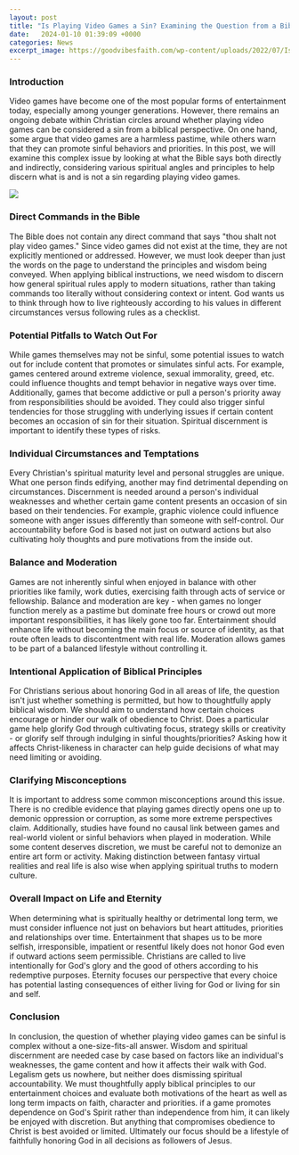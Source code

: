 ```yaml
---
layout: post
title: "Is Playing Video Games a Sin? Examining the Question from a Biblical Perspective"
date:   2024-01-10 01:39:09 +0000
categories: News
excerpt_image: https://goodvibesfaith.com/wp-content/uploads/2022/07/Is-Playing-Video-Games-A-Sin-1024x576.png
---
```

### Introduction
Video games have become one of the most popular forms of entertainment today, especially among younger generations. However, there remains an ongoing debate within Christian circles around whether playing video games can be considered a sin from a biblical perspective. On one hand, some argue that video games are a harmless pastime, while others warn that they can promote sinful behaviors and priorities. In this post, we will examine this complex issue by looking at what the Bible says both directly and indirectly, considering various spiritual angles and principles to help discern what is and is not a sin regarding playing video games. 


![](https://goodvibesfaith.com/wp-content/uploads/2022/07/Is-Playing-Video-Games-A-Sin-1024x576.png)
### Direct Commands in the Bible
The Bible does not contain any direct command that says "thou shalt not play video games." Since video games did not exist at the time, they are not explicitly mentioned or addressed. However, we must look deeper than just the words on the page to understand the principles and wisdom being conveyed. When applying biblical instructions, we need wisdom to discern how general spiritual rules apply to modern situations, rather than taking commands too literally without considering context or intent. God wants us to think through how to live righteously according to his values in different circumstances versus following rules as a checklist.  

### Potential Pitfalls to Watch Out For   
While games themselves may not be sinful, some potential issues to watch out for include content that promotes or simulates sinful acts. For example, games centered around extreme violence, sexual immorality, greed, etc. could influence thoughts and tempt behavior in negative ways over time. Additionally, games that become addictive or pull a person's priority away from responsibilities should be avoided. They could also trigger sinful tendencies for those struggling with underlying issues if certain content becomes an occasion of sin for their situation. Spiritual discernment is important to identify these types of risks.

### Individual Circumstances and Temptations
Every Christian's spiritual maturity level and personal struggles are unique. What one person finds edifying, another may find detrimental depending on circumstances. Discernment is needed around a person's individual weaknesses and whether certain game content presents an occasion of sin based on their tendencies. For example, graphic violence could influence someone with anger issues differently than someone with self-control. Our accountability before God is based not just on outward actions but also cultivating holy thoughts and pure motivations from the inside out. 

### Balance and Moderation  
Games are not inherently sinful when enjoyed in balance with other priorities like family, work duties, exercising faith through acts of service or fellowship. Balance and moderation are key - when games no longer function merely as a pastime but dominate free hours or crowd out more important responsibilities, it has likely gone too far. Entertainment should enhance life without becoming the main focus or source of identity, as that route often leads to discontentment with real life. Moderation allows games to be part of a balanced lifestyle without controlling it.

### Intentional Application of Biblical Principles
For Christians serious about honoring God in all areas of life, the question isn't just whether something is permitted, but how to thoughtfully apply biblical wisdom. We should aim to understand how certain choices encourage or hinder our walk of obedience to Christ. Does a particular game help glorify God through cultivating focus, strategy skills or creativity - or glorify self through indulging in sinful thoughts/priorities? Asking how it affects Christ-likeness in character can help guide decisions of what may need limiting or avoiding.  

### Clarifying Misconceptions    
It is important to address some common misconceptions around this issue. There is no credible evidence that playing games directly opens one up to demonic oppression or corruption, as some more extreme perspectives claim. Additionally, studies have found no causal link between games and real-world violent or sinful behaviors when played in moderation. While some content deserves discretion, we must be careful not to demonize an entire art form or activity. Making distinction between fantasy virtual realities and real life is also wise when applying spiritual truths to modern culture.

### Overall Impact on Life and Eternity
When determining what is spiritually healthy or detrimental long term, we must consider influence not just on behaviors but heart attitudes, priorities and relationships over time. Entertainment that shapes us to be more selfish, irresponsible, impatient or resentful likely does not honor God even if outward actions seem permissible. Christians are called to live intentionally for God's glory and the good of others according to his redemptive purposes. Eternity focuses our perspective that every choice has potential lasting consequences of either living for God or living for sin and self.  

### Conclusion  
In conclusion, the question of whether playing video games can be sinful is complex without a one-size-fits-all answer. Wisdom and spiritual discernment are needed case by case based on factors like an individual's weaknesses, the game content and how it affects their walk with God. Legalism gets us nowhere, but neither does dismissing spiritual accountability. We must thoughtfully apply biblical principles to our entertainment choices and evaluate both motivations of the heart as well as long term impacts on faith, character and priorities. if a game promotes dependence on God's Spirit rather than independence from him, it can likely be enjoyed with discretion. But anything that compromises obedience to Christ is best avoided or limited. Ultimately our focus should be a lifestyle of faithfully honoring God in all decisions as followers of Jesus.